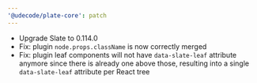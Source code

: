 ```yaml
---
'@udecode/plate-core': patch
---
```


- Upgrade Slate to 0.114.0
- Fix: plugin `node.props.className` is now correctly merged
- Fix: plugin leaf components will not have `data-slate-leaf` attribute anymore since there is already one above those, resulting into a single `data-slate-leaf` attribute per React tree
